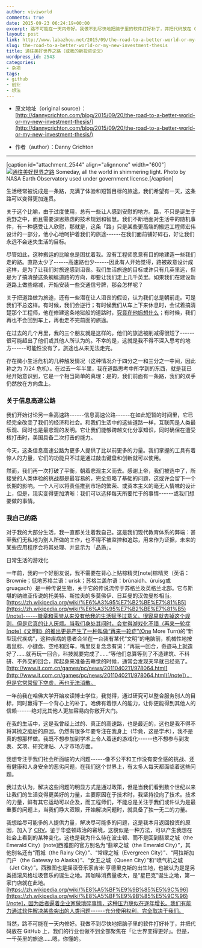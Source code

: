 ```yaml
---
author: viviworld
comments: true
date: 2015-09-23 06:24:19+00:00
excerpt: 路不可能在一天内修好。我做不到尽快地把脑子里的软件打好补丁，并把代码放在 GitHub 上，我们的行业也做不到全部聚焦在「让世界变得更好」。但是，一千英里的旅途……嗯，你懂的。
layout: post
link: http://www.labazhou.net/2015/09/the-road-to-a-better-world-or-my-new-investment-thesis/
slug: the-road-to-a-better-world-or-my-new-investment-thesis
title: 通往美好世界之路（或我的新投资论文）
wordpress_id: 2543
categories:
- 杂项
tags:
- github
- 创业
- 想法
---
```



	
  * 原文地址（original source）：[http://dannycrichton.com/blog/2015/09/20/the-road-to-a-better-world-or-my-new-investment-thesis/](http://dannycrichton.com/blog/2015/09/20/the-road-to-a-better-world-or-my-new-investment-thesis/)

	
  * 作者（author）：Danny Crichton





* * *



[caption id="attachment_2544" align="alignnone" width="600"][![通往美好世界之路](http://www.labazhou.net/wp-content/uploads/2015/09/earth-600x517.jpg)](http://www.labazhou.net/wp-content/uploads/2015/09/earth.jpg) Someday, all the world in shimmering light. Photo by NASA Earth Observatory used under government license.[/caption]

生活经常被说成是一条路，充满了体验和短暂目标的旅途，我们希望有一天，这条路可以变得更加连贯。

关于这个比喻，由于过度使用，总有一些让人感到安慰的地方。路，不只是诞生于荒野之中，而且需要深思熟虑的技术规划和智慧。我们不断地面对生活中的随机事件，有一种感受让人欣慰，那就是，这条「路」只是某些更高端的搬运工程师宏伟设计的一部分，他小心地呵护着我们的旅途------在我们面前铺好碎石，好让我们永远不会迷失生活的目标。

尽管如此，这种搬运的比喻总是困扰着我。没有工程师愿意有目的地建造一些我们走的路。直路太少了------高速路也少------因此有人开始觉得，路被故意设计成这样，是为了让我们对旅途感到沮丧。我们生活旅途的目标或许只有几英里远，但是为了搞清楚这条蜿蜒道路的方向，却要让我们走上几千英里。如果我们在建设新道路上做些缩减，开始安装一些交通信号牌，那会怎样呢？

关于把道路做为旅途，还有一些潜在让人沮丧的假设，认为我们总是朝前走。可是我们不总这样。有时候，我们会逆行；有时候我们从车上下来休息时，会试着搞清楚那个工程师，他在修建这条地狱般的道路时，[究竟在他妈想什么](http://www.labazhou.net/2015/02/why-engineers-build-crappy-products/)；有时候，我们再也不会回到车上，再也走不完前面的旅途。

在过去的几个月里，我的三个朋友就是这样的。他们的旅途被削减得很短了------很可能超出了他们或其他人所认为的。不幸的是，这就是我不得不深入思考的地方------可能性没有了，旅途也从来无法走完。

存在微小生活危机的几种触发情况（这种情况介于四分之一和三分之一中间，因此称之为 7/24 危机）。在过去一年半里，我在道路思考中所学到的东西，就是我已经开始意识到，它是一个相当简单的真理：是的，我们前面有一条路，我们的双手仍然放在方向盘上。


### 关于信息高速公路


我们开始讨论另一条高速路------信息高速公路------在如此短暂的时间里，它已经完全改变了我们的经济和社会。和我们生活中的这些道路一样，互联网是人类最乐观、同时也是最悲观的发明。它让我们能够跨越文化分享知识，同时确保在遭受核打击时，美国具备二次打击的能力。

今天，这条信息高速公路为更多人提供了比以前更多的力量。我们掌握的工具有着惊人的力量，它们的功能只不过是通过敲击键盘和创新就可以使用。

然而，我们再一次打破了平衡，朝着悲观主义而去。感谢上帝，我们被选中了，所接受的人类体验的挑战都是最容易的，完全忽略了基础的问题，这或许会留下一个长期的影响。一个人可以将责任推到市场的繁荣、或资本主义的毫无人情味的设计上，但是，现实变得更加清晰：我们可以选择每天所要忙于的事情------或我们想要做的事情。


### 我自己的路


对于我的大部分生活，我一直都关注着我自己。这是我们现代教育体系的弊端：甚至我们无私地为别人所做的工作，也不得不被监控和追踪，用来作为证据，未来的某些应用程序会将其处理、并显示为「品质」。

日常生活的游戏化

一年前，我的一个好朋友说，我不需要在背心上贴棕精灵[note]棕精灵（英语：Brownie；低地苏格兰语：urisk；苏格兰盖尔语：brùnaidh、ùruisg或gruagach）是一种传说生物，关于它的传说流传于苏格兰及英格兰北部。它与斯堪的纳维亚传说的托美特、斯拉夫的多莫佛伊、日耳曼的汉佐曼杉相当。 [https://zh.wikipedia.org/wiki/%E6%A3%95%E7%B2%BE%E7%81%B5](https://zh.wikipedia.org/wiki/%E6%A3%95%E7%B2%BE%E7%81%B5)[/note]------徽章和荣誉从来没有给我的生活赋予过意义。很容易就去掉这个规则，但是它真的让人厌烦。当我们身处其间时，会觉得游戏化不错（再来一轮症[note]《文明Ⅱ》的推出更是产生了一种叫做“再来一轮症”(One More Turn)的“新型现代疾病”，这种疾病的患者会坐在一台装有某代“文明”的电脑前，机械性地按着鼠标、小键盘、空格和回车，嘴里反复念念有词：“再玩一回合，奇迹马上就造好了……就再玩一回合，科技就要完成了……”等他们总算等到了不造建筑、不科研、不外交的回合，爬起身来准备去睡觉的时候，通常会发现天早就已经亮了。 [http://www.it.com.cn/games/pc/news/2011040211/978064.html](http://www.it.com.cn/games/pc/news/2011040211/978064.html)[/note]），但是它常常留下空虚，再也无法消散。

一年前我在哈佛大学开始攻读博士学位，我觉得，通过研究可以整合服务别人的目标，同时赢得下一个背心上的补丁。哈佛有着惊人的能力，让你更能得到其他人的信赖------绝对比其他人更加容易向你敞开大门。

在我的生活中，这是我曾经上过的、真正的高速路，也是最近的，这也是我不得不将其抛之脑后的原因。仍然有很多年要专注在我身上（毕竟，这是学术），我不是真的想那样做。我既不想参加到学术上令人着迷的游戏化------也不想参与到发表、奖项、研究津贴、人才市场方面。

我想专注于我们社会所面临的大问题------像不公平和工作没有安全感的挑战、还有健康和人身安全的恶劣问题，在我们这个世界上，有太多人每天都面临着这些问题。

我过去认为，解决这些问题的明显方式是通过政策，但是当我们看到数个世纪以来让我们的生活变得更美好的力量，主要原因在于技术时，我坚持投向了技术。技术的力量，鲜有其它运动可以企及，而工程师们，不能总是关注于我们或许认为是最重要的问题上，当我们睁大双眼，开始解决问题时，就具备了独一无二的力量。

我想给尽可能多的人提供力量，解决尽可能多的问题，这是我本月返回投资的原因，加入了 [CRV](http://www.crv.com/)。鉴于华盛顿政治的窘境，这貌似是一种方法，可以产生我想在社会上看到的某种变化。这也是我为什么待在波士顿、而不是回到翡翠之城（the Emerald City）[note]西雅图的官方别名为“翡翠之城（the Emerald City）”，其他别名还有“雨城（the Rainy City）”、“常绿之城（Evergreen City）”、“阿拉斯加门户（the Gateway to Alaska）”、“女王之城（Queen City）”和“喷气机之城（Jet City）”。西雅图也是摇滚音乐家吉米·亨德里克斯的出生地，也被认为是是另类摇滚风格垃圾音乐的诞生之地。其咖啡消费量极大，是“星巴克”诞生之地，第一家门店就在此地。 [https://zh.wikipedia.org/wiki/%E8%A5%BF%E9%9B%85%E5%9C%96](https://zh.wikipedia.org/wiki/%E8%A5%BF%E9%9B%85%E5%9C%96)[/note]，因为后者逼着企业家做琐碎事情，这种压力貌似在逐年增长。我们有能力通过软件解决某些突出的人类问题------充分使用权利，完全取决于我们。

当然，路不可能在一天内修好。我做不到尽快地把脑子里的软件打好补丁，并把代码放在 GitHub 上，我们的行业也做不到全部聚焦在「让世界变得更好」。但是，一千英里的旅途……嗯，你懂的。
